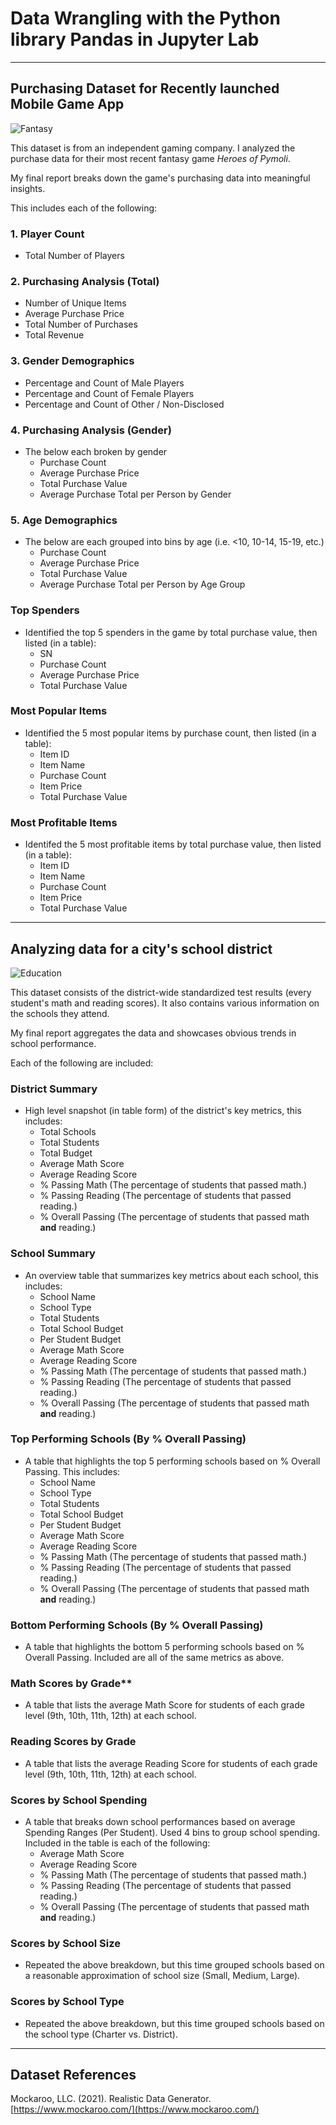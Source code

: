 # Data Wrangling with the Python library **Pandas** in Jupyter Lab
- - -
## Purchasing Dataset for Recently launched Mobile Game App

![Fantasy](Images/Fantasy.png)

This dataset is from an independent gaming company. I analyzed the purchase data for their most recent fantasy game _Heroes of Pymoli_.

My final report breaks down the game's purchasing data into meaningful insights.

This includes each of the following:

### 1. Player Count

* Total Number of Players

### 2. Purchasing Analysis (Total)

* Number of Unique Items
* Average Purchase Price
* Total Number of Purchases
* Total Revenue

### 3. Gender Demographics

* Percentage and Count of Male Players
* Percentage and Count of Female Players
* Percentage and Count of Other / Non-Disclosed

### 4. Purchasing Analysis (Gender)

* The below each broken by gender
  * Purchase Count
  * Average Purchase Price
  * Total Purchase Value
  * Average Purchase Total per Person by Gender

### 5. Age Demographics

* The below are each grouped into bins by age (i.e. &lt;10, 10-14, 15-19, etc.)
  * Purchase Count
  * Average Purchase Price
  * Total Purchase Value
  * Average Purchase Total per Person by Age Group


### Top Spenders

* Identified the top 5 spenders in the game by total purchase value, then listed (in a table):
  * SN
  * Purchase Count
  * Average Purchase Price
  * Total Purchase Value

### Most Popular Items

* Identified the 5 most popular items by purchase count, then listed (in a table):
  * Item ID
  * Item Name
  * Purchase Count
  * Item Price
  * Total Purchase Value

### Most Profitable Items

* Identifed the 5 most profitable items by total purchase value, then listed (in a table):
  * Item ID
  * Item Name
  * Purchase Count
  * Item Price
  * Total Purchase Value

- - -

## Analyzing data for a city's school district

![Education](Images/education.png)

This dataset consists of the district-wide standardized test results (every student's math and reading scores). It also contains various information on the schools they attend. 

My final report aggregates the data and showcases obvious trends in school performance.

Each of the following are included:

### District Summary

* High level snapshot (in table form) of the district's key metrics, this includes:
  * Total Schools
  * Total Students
  * Total Budget
  * Average Math Score
  * Average Reading Score
  * % Passing Math (The percentage of students that passed math.)
  * % Passing Reading (The percentage of students that passed reading.)
  * % Overall Passing (The percentage of students that passed math **and** reading.)

### School Summary

* An overview table that summarizes key metrics about each school, this includes:
  * School Name
  * School Type
  * Total Students
  * Total School Budget
  * Per Student Budget
  * Average Math Score
  * Average Reading Score
  * % Passing Math (The percentage of students that passed math.)
  * % Passing Reading (The percentage of students that passed reading.)
  * % Overall Passing (The percentage of students that passed math **and** reading.)

### Top Performing Schools (By % Overall Passing)

* A table that highlights the top 5 performing schools based on % Overall Passing. This includes:
  * School Name
  * School Type
  * Total Students
  * Total School Budget
  * Per Student Budget
  * Average Math Score
  * Average Reading Score
  * % Passing Math (The percentage of students that passed math.)
  * % Passing Reading (The percentage of students that passed reading.)
  * % Overall Passing (The percentage of students that passed math **and** reading.)

### Bottom Performing Schools (By % Overall Passing)

* A table that highlights the bottom 5 performing schools based on % Overall Passing. Included are all of the same metrics as above.

### Math Scores by Grade\*\*

* A table that lists the average Math Score for students of each grade level (9th, 10th, 11th, 12th) at each school.

### Reading Scores by Grade

* A table that lists the average Reading Score for students of each grade level (9th, 10th, 11th, 12th) at each school.

### Scores by School Spending

* A table that breaks down school performances based on average Spending Ranges (Per Student). Used 4 bins to group school spending. Included in the table is each of the following:
  * Average Math Score
  * Average Reading Score
  * % Passing Math (The percentage of students that passed math.)
  * % Passing Reading (The percentage of students that passed reading.)
  * % Overall Passing (The percentage of students that passed math **and** reading.)

### Scores by School Size

* Repeated the above breakdown, but this time grouped schools based on a reasonable approximation of school size (Small, Medium, Large).

### Scores by School Type

* Repeated the above breakdown, but this time grouped schools based on the school type (Charter vs. District).


- - -

## Dataset References

Mockaroo, LLC. (2021). Realistic Data Generator. [https://www.mockaroo.com/](https://www.mockaroo.com/)


